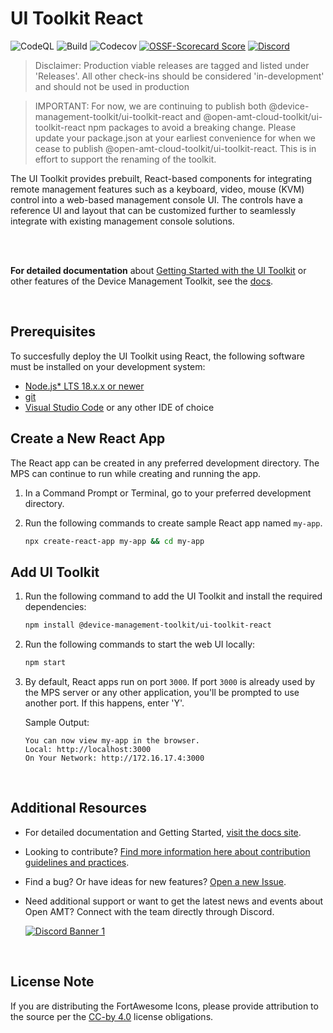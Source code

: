 # UI Toolkit React

![CodeQL](https://img.shields.io/github/actions/workflow/status/device-management-toolkit/ui-toolkit-react/codeql-analysis.yml?style=for-the-badge&label=CodeQL&logo=github)
![Build](https://img.shields.io/github/actions/workflow/status/device-management-toolkit/ui-toolkit-react/ci.yml?style=for-the-badge&logo=github)
![Codecov](https://img.shields.io/codecov/c/github/device-management-toolkit/ui-toolkit-react?style=for-the-badge&logo=codecov)
[![OSSF-Scorecard Score](https://img.shields.io/ossf-scorecard/github.com/device-management-toolkit/ui-toolkit-react?style=for-the-badge&label=OSSF%20Score)](https://api.securityscorecards.dev/projects/github.com/open-amt-cloud-toolkit/ui-toolkir-react)
[![Discord](https://img.shields.io/discord/1063200098680582154?style=for-the-badge&label=Discord&logo=discord&logoColor=white&labelColor=%235865F2&link=https%3A%2F%2Fdiscord.gg%2FDKHeUNEWVH)](https://discord.gg/DKHeUNEWVH)


> Disclaimer: Production viable releases are tagged and listed under 'Releases'.  All other check-ins should be considered 'in-development' and should not be used in production

> IMPORTANT: For now, we are continuing to publish both @device-management-toolkit/ui-toolkit-react and @open-amt-cloud-toolkit/ui-toolkit-react npm packages to avoid a breaking change. Please update your package.json at your earliest convenience for when we cease to publish @open-amt-cloud-toolkit/ui-toolkit-react. This is in effort to support the renaming of the toolkit.


The UI Toolkit provides prebuilt, React-based components for integrating remote management features such as a keyboard, video, mouse (KVM) control into a web-based management console UI. The controls have a reference UI and layout that can be customized further to seamlessly integrate with existing management console solutions.

<br><br>

**For detailed documentation** about [Getting Started with the UI Toolkit](https://device-management-toolkit.github.io/docs/2.0/Tutorials/uitoolkit) or other features of the Device Management Toolkit, see the [docs](https://device-management-toolkit.github.io/docs/).

<br>

## Prerequisites

To succesfully deploy the UI Toolkit using React, the following software must be installed on your development system:

- [Node.js* LTS 18.x.x or newer](https://nodejs.org/en/)
- [git](https://git-scm.com/downloads)
- [Visual Studio Code](https://code.visualstudio.com/) or any other IDE of choice


## Create a New React App

The React app can be created in any preferred development directory. The MPS can continue to run while creating and running the app.

1. In a Command Prompt or Terminal, go to your preferred development directory. 

2. Run the following commands to create sample React app named `my-app`.

    ``` bash
    npx create-react-app my-app && cd my-app
    ```

## Add UI Toolkit

1. Run the following command to add the UI Toolkit and install the required dependencies:

    ``` bash
    npm install @device-management-toolkit/ui-toolkit-react
    ```

2. Run the following commands to start the web UI locally:

    ``` bash
    npm start
    ```

3. By default, React apps run on port `3000`. If port `3000` is already used by the MPS server or any other application, you'll be prompted to use another port. If this happens, enter 'Y'.

    Sample Output:

    ```
    You can now view my-app in the browser.
    Local: http://localhost:3000
    On Your Network: http://172.16.17.4:3000
    ```

<br>

## Additional Resources

- For detailed documentation and Getting Started, [visit the docs site](https://device-management-toolkit.github.io/docs).

- Looking to contribute? [Find more information here about contribution guidelines and practices](.\CONTRIBUTING.md).

- Find a bug? Or have ideas for new features? [Open a new Issue](https://github.com/device-management-toolkit/ui-toolkit-react/issues).

- Need additional support or want to get the latest news and events about Open AMT? Connect with the team directly through Discord.

    [![Discord Banner 1](https://discordapp.com/api/guilds/1063200098680582154/widget.png?style=banner2)](https://discord.gg/DKHeUNEWVH)

<br>

## License Note

If you are distributing the FortAwesome Icons, please provide attribution to the source per the [CC-by 4.0](https://creativecommons.org/licenses/by/4.0/deed.ast) license obligations.

